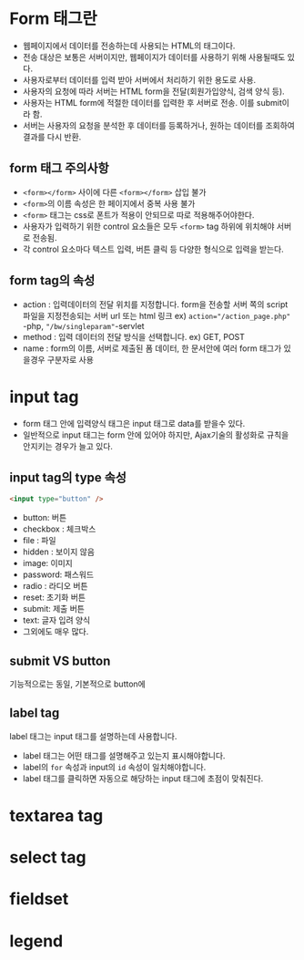 # Form 태그란

- 웹페이지에서 데이터를 전송하는데 사용되는 HTML의 태그이다.
- 전송 대상은 보통은 서버이지만, 웹페이지가 데이터를 사용하기 위해 사용될때도 있다.
- 사용자로부터 데이터를 입력 받아 서버에서 처리하기 위한 용도로 사용.
- 사용자의 요청에 따라 서버는 HTML form을 전달(회원가입양식, 검색 양식 등).
- 사용자는 HTML form에 적절한 데이터를 입력한 후 서버로 전송. 이를 submit이라 함.
- 서버는 사용자의 요청을 분석한 후 데이터를 등록하거나, 원하는 데이터를 조회하여 결과를 다시 반환.

## form 태그 주의사항

- `<form></form>` 사이에 다른 `<form></form>` 삽입 불가
- `<form>`의 이름 속성은 한 페이지에서 중복 사용 불가
- `<form>` 태그는 css로 폰트가 적용이 안되므로 따로 적용해주어야한다.
- 사용자가 입력하기 위한 control 요소들은 모두 `<form>` tag 하위에 위치해야 서버로 전송됨.
- 각 control 요소마다 텍스트 입력, 버튼 클릭 등 다양한 형식으로 입력을 받는다.

## form tag의 속성

- action : 입력데이터의 전달 위치를 지정합니다. form을 전송할 서버 쪽의 script 파일을 지정전송되는 서버 url 또는 html 링크 ex) `action="/action_page.php" `-php, `"/bw/singleparam"`-servlet
- method : 입력 데이터의 전달 방식을 선택합니다. ex) GET, POST
- name : form의 이름, 서버로 제출된 폼 데이터, 한 문서안에 여러 form 태그가 있을경우 구분자로 사용

# input tag

- form 태그 안에 입력양식 태그은 input 태그로 data를 받을수 있다.
- 일반적으로 input 태그는 form 안에 있어야 하지만, Ajax기술의 활성화로 규칙을 안지키는 경우가 늘고 있다.

## input tag의 type 속성

```html
<input type="button" />
```

- button: 버튼
- checkbox : 체크박스
- file : 파일
- hidden : 보이지 않음
- image: 이미지
- password: 패스워드
- radio : 라디오 버튼
- reset: 초기화 버튼
- submit: 제출 버튼
- text: 글자 입려 양식
- 그외에도 매우 많다.

## submit VS button

기능적으로는 동일, 기본적으로 button에

## label tag

label 태그는 input 태그를 설명하는데 사용합니다.

- label 태그는 어떤 태그를 설명해주고 있는지 표시해야합니다.
- label의 `for` 속성과 input의 `id` 속성이 일치해야합니다.
- label 태그를 클릭하면 자동으로 해당하는 input 태그에 초점이 맞춰진다.

# textarea tag

# select tag

# fieldset

# legend
